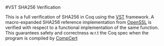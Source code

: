 #VST SHA256 Verification

This is a full verification of SHA256 in Coq using the [VST](http://vst.cs.princeton.edu/) framework.
A macro-expanded SHA256 reference implementation from [OpenSSL](http://www.openssl.org/) is verified 
with respect to a functional implementation of the same function. This guarantees safety and correctness
w.r.t the Coq spec when the program is compiled by [CompCert](http://compcert.inria.fr/)